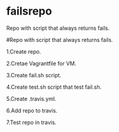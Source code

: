 # failsrepo

Repo with script that always returns fails.

#Repo with script that always returns fails.


1.Create repo.

2.Cretae Vagrantfile for VM.

3.Create fail.sh script.

4.Create test.sh script that test fail.sh.

5.Create .travis.yml.

6.Add repo to travis.

7.Test repo in travis.
